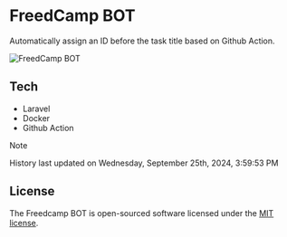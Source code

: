 # FreedCamp BOT

Automatically assign an ID before the task title based on Github Action.

![FreedCamp BOT](https://repository-images.githubusercontent.com/737932867/7d34798b-2680-471c-b089-a78a718d3d6a)

## Tech

- Laravel
- Docker
- Github Action

> [!NOTE]  
> History last updated on Wednesday, September 25th, 2024, 3:59:53 PM

## License

The Freedcamp BOT is open-sourced software licensed under the [MIT license](https://opensource.org/licenses/MIT).

